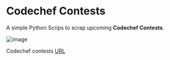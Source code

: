 # Codechef Contests

A simple Python Scrips to scrap upcoming **Codechef Contests**.

![image](https://i.imgur.com/eOjuPfp.png)

Codechef contests [URL](https://www.codechef.com/contests)